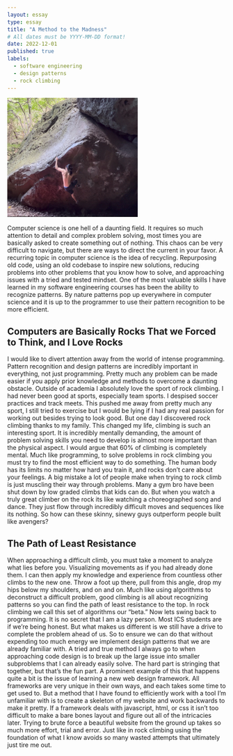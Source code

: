 ```yaml
---
layout: essay
type: essay
title: "A Method to the Madness"
# All dates must be YYYY-MM-DD format!
date: 2022-12-01
published: true
labels:
  - software engineering
  - design patterns
  - rock climbing
---
```

<img width="300px" class="rounded float-start pe-4" src="../img/greens.jpg">

  Computer science is one hell of a daunting field. It requires so much attention to detail and complex problem solving, most times you are basically asked to create something out of nothing. This chaos can be very difficult to navigate, but there are ways to direct the current in your favor. A recurring topic in computer science is the idea of recycling. Repurposing old code, using an old codebase to inspire new solutions, reducing problems into other problems that you know how to solve, and approaching issues with a tried and tested mindset. One of the most valuable skills I have learned in my software engineering courses has been the ability to recognize patterns. By nature patterns pop up everywhere in computer science and it is up to the programmer to use their pattern recognition to be more efficient.
  
## Computers are Basically Rocks That we Forced to Think, and I Love Rocks
  
  I would like to divert attention away from the world of intense programming. Pattern recognition and design patterns are incredibly important in everything, not just programming. Pretty much any problem can be made easier if you apply prior knowledge and methods to overcome a daunting obstacle. Outside of academia I absolutely love the sport of rock climbing. I had never been good at sports, especially team sports. I despised soccer practices and track meets. This pushed me away from pretty much any sport, I still tried to exercise but I would be lying if I had any real passion for working out besides trying to look good. But one day I discovered rock climbing thanks to my family. This changed my life, climbing is such an interesting sport. It is incredibly mentally demanding, the amount of problem solving skills you need to develop is almost more important than the physical aspect. I would argue that 60% of climbing is completely mental. Much like programming, to solve problems in rock climbing you must try to find the most efficient way to do something. The human body has its limits no matter how hard you train it, and rocks don’t care about your feelings. A big mistake a lot of people make when trying to rock climb is just muscling their way through problems. Many a gym bro have been shut down by low graded climbs that kids can do. But when you watch a truly great climber on the rock its like watching a choreographed song and dance. They just flow through incredibly difficult moves and sequences like its nothing. So how can these skinny, sinewy guys outperform people built like avengers?
  
 ## The Path of Least Resistance
  
  When approaching a difficult climb, you must take a moment to analyze what lies before you. Visualizing movements as if you had already done them. I can then apply my knowledge and experience from countless other climbs to the new one. Throw a foot up there, pull from this angle, drop my hips below my shoulders, and on and on. Much like using algorithms to deconstruct a difficult problem, good climbing is all about recognizing patterns so you can find the path of least resistance to the top. In rock climbing we call this set of algorithms our “beta.” Now lets swing back to programming. It is no secret that I am a lazy person. Most ICS students are if we’re being honest. But what makes us different is we still have a drive to complete the problem ahead of us. So to ensure we can do that without expending too much energy we implement design patterns that we are already familiar with. A tried and true method I always go to when approaching code design is to break up the large issue into smaller subproblems that I can already easily solve. The hard part is stringing that together, but that’s the fun part. A prominent example of this that happens quite a bit is the issue of learning a new web design framework. All frameworks are very unique in their own ways, and each takes some time to get used to. But a method that I have found to efficiently work with a tool I’m unfamiliar with is to create a skeleton of my website and work backwards to make it pretty. If a framework deals with javascript, html, or css it isn’t too difficult to make a bare bones layout and figure out all of the intricacies later. Trying to brute force a beautiful website from the ground up takes so much more effort, trial and error. Just like in rock climbing using the foundation of what I know avoids so many wasted attempts that ultimately just tire me out. 

